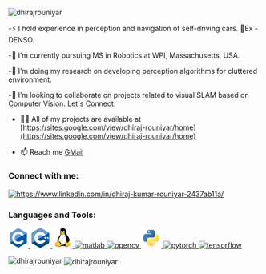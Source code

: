 <p align="left"> <img src="https://komarev.com/ghpvc/?username=dhirajrouniyar&label=Profile%20views&color=0e75b6&style=flat" alt="dhirajrouniyar" /> </p>

-⚡ I hold experience in perception and navigation of self-driving cars. 🏬Ex - DENSO.

-🌱 I’m currently pursuing MS in Robotics at WPI, Massachusetts, USA.

-🔭 I’m doing my research on developing perception algorithms for cluttered environment.

-👯 I’m looking to collaborate on projects related to visual SLAM based on Computer Vision. Let's Connect.

- 👨‍💻 All of my projects are available at [https://sites.google.com/view/dhiraj-rouniyar/home](https://sites.google.com/view/dhiraj-rouniyar/home)

- 📫 Reach me [GMail](rouniyardhiraj@gmail.com)

<h3 align="left">Connect with me:</h3>
<p align="left">
<a href="https://linkedin.com/in/https://www.linkedin.com/in/dhiraj-kumar-rouniyar-2437ab11a/" target="blank"><img align="center" src="https://raw.githubusercontent.com/rahuldkjain/github-profile-readme-generator/master/src/images/icons/Social/linked-in-alt.svg" alt="https://www.linkedin.com/in/dhiraj-kumar-rouniyar-2437ab11a/" height="30" width="40" /></a>
</p>

<h3 align="left">Languages and Tools:</h3>
<p align="left"> <a href="https://www.cprogramming.com/" target="_blank" rel="noreferrer"> <img src="https://raw.githubusercontent.com/devicons/devicon/master/icons/c/c-original.svg" alt="c" width="40" height="40"/> </a> <a href="https://www.w3schools.com/cpp/" target="_blank" rel="noreferrer"> <img src="https://raw.githubusercontent.com/devicons/devicon/master/icons/cplusplus/cplusplus-original.svg" alt="cplusplus" width="40" height="40"/> </a> <a href="https://www.linux.org/" target="_blank" rel="noreferrer"> <img src="https://raw.githubusercontent.com/devicons/devicon/master/icons/linux/linux-original.svg" alt="linux" width="40" height="40"/> </a> <a href="https://www.mathworks.com/" target="_blank" rel="noreferrer"> <img src="https://upload.wikimedia.org/wikipedia/commons/2/21/Matlab_Logo.png" alt="matlab" width="40" height="40"/> </a> <a href="https://opencv.org/" target="_blank" rel="noreferrer"> <img src="https://www.vectorlogo.zone/logos/opencv/opencv-icon.svg" alt="opencv" width="40" height="40"/> </a> <a href="https://www.python.org" target="_blank" rel="noreferrer"> <img src="https://raw.githubusercontent.com/devicons/devicon/master/icons/python/python-original.svg" alt="python" width="40" height="40"/> </a> <a href="https://pytorch.org/" target="_blank" rel="noreferrer"> <img src="https://www.vectorlogo.zone/logos/pytorch/pytorch-icon.svg" alt="pytorch" width="40" height="40"/> </a> <a href="https://www.tensorflow.org" target="_blank" rel="noreferrer"> <img src="https://www.vectorlogo.zone/logos/tensorflow/tensorflow-icon.svg" alt="tensorflow" width="40" height="40"/> </a> </p>

<p><img align="left" src="https://github-readme-stats.vercel.app/api/top-langs?username=dhirajrouniyar&show_icons=true&locale=en&layout=compact" alt="dhirajrouniyar" /></p>

<p>&nbsp;<img align="center" src="https://github-readme-stats.vercel.app/api?username=dhirajrouniyar&show_icons=true&locale=en" alt="dhirajrouniyar" /></p>

                 
